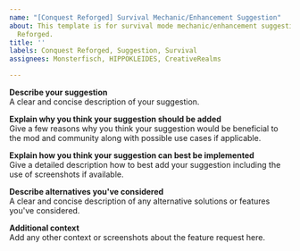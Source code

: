 ```yaml
---
name: "[Conquest Reforged] Survival Mechanic/Enhancement Suggestion"
about: This template is for survival mode mechanic/enhancement suggestions for Conquest
  Reforged.
title: ''
labels: Conquest Reforged, Suggestion, Survival
assignees: Monsterfisch, HIPPOKLEIDES, CreativeRealms

---
```


**Describe your suggestion**    
A clear and concise description of your suggestion.

**Explain why you think your suggestion should be added**    
Give a few reasons why you think your suggestion would be beneficial to the mod and community along with possible use cases if applicable.

**Explain how you think your suggestion can best be implemented**    
Give a detailed description how to best add your suggestion including the use of screenshots if available.

**Describe alternatives you've considered**    
A clear and concise description of any alternative solutions or features you've considered.

**Additional context**    
Add any other context or screenshots about the feature request here.
